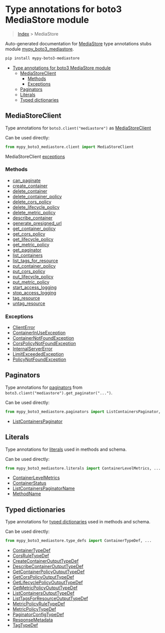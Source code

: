 # Type annotations for boto3 MediaStore module

> [Index](../README.md) > MediaStore

Auto-generated documentation for [MediaStore](https://boto3.amazonaws.com/v1/documentation/api/latest/reference/services/mediastore.html#MediaStore)
type annotations stubs module [mypy_boto3_mediastore](https://pypi.org/project/mypy-boto3-mediastore/).

```bash
pip install mypy-boto3-mediastore
```

- [Type annotations for boto3 MediaStore module](#type-annotations-for-boto3-mediastore-module)
  - [MediaStoreClient](#mediastoreclient)
    - [Methods](#methods)
    - [Exceptions](#exceptions)
  - [Paginators](#paginators)
  - [Literals](#literals)
  - [Typed dictionaries](#typed-dictionaries)

## MediaStoreClient

Type annotations for  `boto3.client("mediastore")` as [MediaStoreClient](./client.md)

Can be used directly:

```python
from mypy_boto3_mediastore.client import MediaStoreClient
```


MediaStoreClient [exceptions](./client.md#exceptions)



### Methods
- [can_paginate](./client.md#can-paginate)
- [create_container](./client.md#create-container)
- [delete_container](./client.md#delete-container)
- [delete_container_policy](./client.md#delete-container-policy)
- [delete_cors_policy](./client.md#delete-cors-policy)
- [delete_lifecycle_policy](./client.md#delete-lifecycle-policy)
- [delete_metric_policy](./client.md#delete-metric-policy)
- [describe_container](./client.md#describe-container)
- [generate_presigned_url](./client.md#generate-presigned-url)
- [get_container_policy](./client.md#get-container-policy)
- [get_cors_policy](./client.md#get-cors-policy)
- [get_lifecycle_policy](./client.md#get-lifecycle-policy)
- [get_metric_policy](./client.md#get-metric-policy)
- [get_paginator](./client.md#get-paginator)
- [list_containers](./client.md#list-containers)
- [list_tags_for_resource](./client.md#list-tags-for-resource)
- [put_container_policy](./client.md#put-container-policy)
- [put_cors_policy](./client.md#put-cors-policy)
- [put_lifecycle_policy](./client.md#put-lifecycle-policy)
- [put_metric_policy](./client.md#put-metric-policy)
- [start_access_logging](./client.md#start-access-logging)
- [stop_access_logging](./client.md#stop-access-logging)
- [tag_resource](./client.md#tag-resource)
- [untag_resource](./client.md#untag-resource)




### Exceptions
- [ClientError](./client.md#clienterror)
- [ContainerInUseException](./client.md#containerinuseexception)
- [ContainerNotFoundException](./client.md#containernotfoundexception)
- [CorsPolicyNotFoundException](./client.md#corspolicynotfoundexception)
- [InternalServerError](./client.md#internalservererror)
- [LimitExceededException](./client.md#limitexceededexception)
- [PolicyNotFoundException](./client.md#policynotfoundexception)






## Paginators

Type annotations for [paginators](./paginators.md) from `boto3.client("mediastore").get_paginator("...")`.

Can be used directly:

```python
from mypy_boto3_mediastore.paginators import ListContainersPaginator, ...
```

- [ListContainersPaginator](./paginators.md#listcontainerspaginator)






## Literals

Type annotations for [literals](./literals.md) used in methods and schema.

Can be used directly:

```python
from mypy_boto3_mediastore.literals import ContainerLevelMetrics, ...
```

- [ContainerLevelMetrics](./literals.md#containerlevelmetrics)
- [ContainerStatus](./literals.md#containerstatus)
- [ListContainersPaginatorName](./literals.md#listcontainerspaginatorname)
- [MethodName](./literals.md#methodname)




## Typed dictionaries


Type annotations for [typed dictionaries](./type_defs.md) used in methods and schema.

Can be used directly:

```python
from mypy_boto3_mediastore.type_defs import ContainerTypeDef, ...
```

- [ContainerTypeDef](./type_defs.md#containertypedef)
- [CorsRuleTypeDef](./type_defs.md#corsruletypedef)
- [CreateContainerOutputTypeDef](./type_defs.md#createcontaineroutputtypedef)
- [DescribeContainerOutputTypeDef](./type_defs.md#describecontaineroutputtypedef)
- [GetContainerPolicyOutputTypeDef](./type_defs.md#getcontainerpolicyoutputtypedef)
- [GetCorsPolicyOutputTypeDef](./type_defs.md#getcorspolicyoutputtypedef)
- [GetLifecyclePolicyOutputTypeDef](./type_defs.md#getlifecyclepolicyoutputtypedef)
- [GetMetricPolicyOutputTypeDef](./type_defs.md#getmetricpolicyoutputtypedef)
- [ListContainersOutputTypeDef](./type_defs.md#listcontainersoutputtypedef)
- [ListTagsForResourceOutputTypeDef](./type_defs.md#listtagsforresourceoutputtypedef)
- [MetricPolicyRuleTypeDef](./type_defs.md#metricpolicyruletypedef)
- [MetricPolicyTypeDef](./type_defs.md#metricpolicytypedef)
- [PaginatorConfigTypeDef](./type_defs.md#paginatorconfigtypedef)
- [ResponseMetadata](./type_defs.md#responsemetadata)
- [TagTypeDef](./type_defs.md#tagtypedef)
